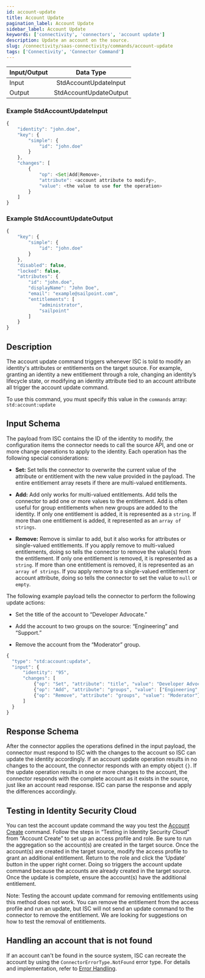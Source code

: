 ```yaml
---
id: account-update
title: Account Update
pagination_label: Account Update
sidebar_label: Account Update
keywords: ['connectivity', 'connectors', 'account update']
description: Update an account on the source.
slug: /connectivity/saas-connectivity/commands/account-update
tags: ['Connectivity', 'Connector Command']
---
```


| Input/Output |       Data Type        |
| :----------- | :--------------------: |
| Input        | StdAccountUpdateInput  |
| Output       | StdAccountUpdateOutput |

### Example StdAccountUpdateInput

```javascript
{
    "identity": "john.doe",
    "key": {
        "simple": {
            "id": "john.doe"
        }
    },
    "changes": [
        {
            "op": <Set|Add|Remove>,
            "attribute": <account attribute to modify>,
            "value": <the value to use for the operation>
        }
    ]
}
```

### Example StdAccountUpdateOutput

```javascript
{
    "key": {
        "simple": {
            "id": "john.doe"
        }
    },
    "disabled": false,
    "locked": false,
    "attributes": {
        "id": "john.doe",
        "displayName": "John Doe",
        "email": "example@sailpoint.com",
        "entitlements": [
            "administrator",
            "sailpoint"
        ]
    }
}
```

## Description

The account update command triggers whenever ISC is told to modify an identity's attributes or entitlements on the target source. For example, granting an identity a new entitlement through a role, changing an identity’s lifecycle state, or modifying an identity attribute tied to an account attribute all trigger the account update command.

To use this command, you must specify this value in the `commands` array: `std:account:update`

## Input Schema

The payload from ISC contains the ID of the identity to modify, the configuration items the connector needs to call the source API, and one or more change operations to apply to the identity. Each operation has the following special considerations:

- **Set:** Set tells the connector to overwrite the current value of the attribute or entitlement with the new value provided in the payload. The entire entitlement array resets if there are multi-valued entitlements.

- **Add:** Add only works for multi-valued entitlements. Add tells the connector to add one or more values to the entitlement. Add is often useful for group entitlements when new groups are added to the identity. If only one entitlement is added, it is represented as a `string`. If more than one entitlement is added, it represented as an `array of strings`.

- **Remove:** Remove is similar to add, but it also works for attributes or single-valued entitlements. If you apply remove to multi-valued entitlements, doing so tells the connector to remove the value(s) from the entitlement. If only one entitlement is removed, it is represented as a `string`. If more than one entitlement is removed, it is represented as an `array of strings`. If you apply remove to a single-valued entitlement or account attribute, doing so tells the connector to set the value to `null` or `empty`.

The following example payload tells the connector to perform the following update actions:

- Set the title of the account to “Developer Advocate.”

- Add the account to two groups on the source: “Engineering” and “Support.”

- Remove the account from the “Moderator” group.

```javascript
{
  "type": "std:account:update",
  "input": {
      "identity": "95",
      "changes": [
          {"op": "Set", "attribute": "title", "value": "Developer Advocate"},
          {"op": "Add", "attribute": "groups", "value": ["Engineering", "Support"]},
          {"op": "Remove", "attribute": "groups", "value": "Moderator"}
      ]
  }
}
```

## Response Schema

After the connector applies the operations defined in the input payload, the connector must respond to ISC with the changes to the account so ISC can update the identity accordingly. If an account update operation results in no changes to the account, the connector responds with an empty object `{}`. If the update operation results in one or more changes to the account, the connector responds with the complete account as it exists in the source, just like an account read response. ISC can parse the response and apply the differences accordingly.

## Testing in Identity Security Cloud

You can test the account update command the way you test the [Account Create](./account-create.md) command. Follow the steps in “Testing in Identity Security Cloud” from “Account Create” to set up an access profile and role. Be sure to run the aggregation so the account(s) are created in the target source. Once the account(s) are created in the target source, modify the access profile to grant an additional entitlement. Return to the role and click the ‘Update’ button in the upper right corner. Doing so triggers the account update command because the accounts are already created in the target source. Once the update is complete, ensure the account(s) have the additional entitlement.

Note: Testing the account update command for removing entitlements using this method does not work. You can remove the entitlement from the access profile and run an update, but ISC will not send an update command to the connector to remove the entitlement. We are looking for suggestions on how to test the removal of entitlements.

## Handling an account that is not found

If an account can't be found in the source system, ISC can recreate the account by using the `ConnectorErrorType.NotFound` error type. For details and implementation, refer to [Error Handling](../in-depth/error-handling.md#not-found-error-type).
